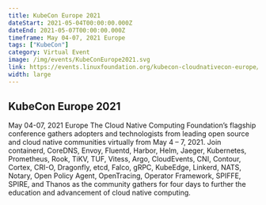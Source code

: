 ```yaml
---
title: KubeCon Europe 2021
dateStart: 2021-05-04T00:00:00.000Z
dateEnd: 2021-05-07T00:00:00.000Z
timeframe: May 04-07, 2021 Europe
tags: ["KubeCon"]
category: Virtual Event
image: /img/events/KubeConEurope2021.svg
link: https://events.linuxfoundation.org/kubecon-cloudnativecon-europe/
width: large
---
```

## KubeCon Europe 2021
May 04-07, 2021 Europe
The Cloud Native Computing Foundation’s flagship conference gathers adopters and technologists from leading open source and cloud native communities virtually from May 4 – 7, 2021. Join containerd, CoreDNS, Envoy, Fluentd, Harbor, Helm, Jaeger, Kubernetes, Prometheus, Rook, TiKV, TUF, Vitess, Argo, CloudEvents, CNI, Contour, Cortex, CRI-O, Dragonfly, etcd, Falco, gRPC, KubeEdge, Linkerd, NATS, Notary, Open Policy Agent, OpenTracing, Operator Framework, SPIFFE, SPIRE, and Thanos as the community gathers for four days to further the education and advancement of cloud native computing.
